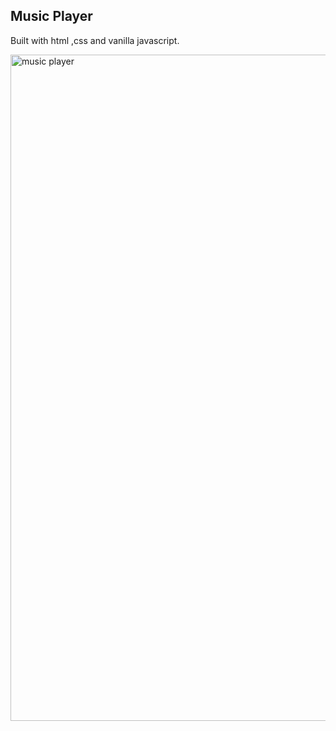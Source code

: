 ## Music Player

Built with html ,css and vanilla javascript.

<img width="1066" alt="music player" src="https://github.com/LINGALASUNNY/javascript30dayschallenge/assets/120237062/696ad6c3-555b-4639-a3b0-06ea9444c599">

